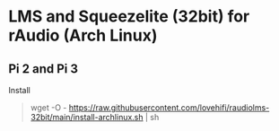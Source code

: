 # LMS and Squeezelite (32bit) for rAudio (Arch Linux)
Pi 2 and Pi 3
------------------------
Install 
>
> wget -O - https://raw.githubusercontent.com/lovehifi/raudiolms-32bit/main/install-archlinux.sh | sh
